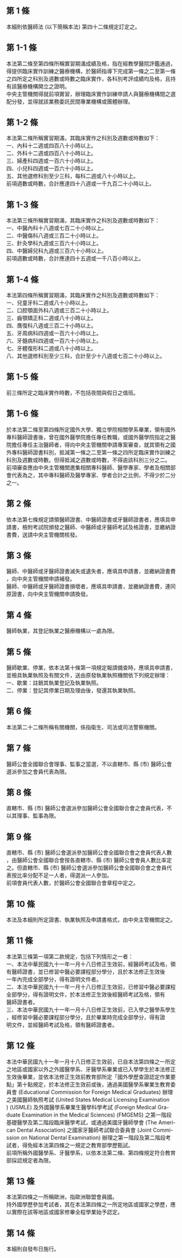 第 1 條
-------
本細則依醫師法 (以下簡稱本法) 第四十二條規定訂定之。

第 1-1 條
---------
本法第二條至第四條所稱實習期滿成績及格，指在經教學醫院評鑑通過，  
得提供臨床實作訓練之醫療機構，於醫師指導下完成第一條之二至第一條  
之四所定之科別及週數或時數之臨床實作，各科別考評成績均及格，且持  
有該醫療機構開立之證明。  
中央主管機關得就前項實習，辦理臨床實作訓練申請人與醫療機構間之選  
配分發，並得就該業務委託民間專業機構或團體辦理。

第 1-2 條
---------
本法第二條所稱實習期滿，其臨床實作之科別及週數或時數如下：  
一、內科十二週或四百八十小時以上。  
二、外科十二週或四百八十小時以上。  
三、婦產科四週或一百六十小時以上。  
四、小兒科四週或一百六十小時以上。  
五、其他選修科別至少三科，每科二週或八十小時以上。  
前項週數或時數，合計應達四十八週或一千九百二十小時以上。

第 1-3 條
---------
本法第三條所稱實習期滿，其臨床實作之科別及週數或時數如下：  
一、中醫內科十八週或七百二十小時以上。  
二、中醫傷科八週或三百二十小時以上。  
三、針灸學科九週或三百六十小時以上。  
四、中醫婦兒科九週或三百六十小時以上。  
前項週數或時數，合計應達四十五週或一千八百小時以上。

第 1-4 條
---------
本法第四條所稱實習期滿，其臨床實作之科別及週數或時數如下：  
一、兒童牙科二週或八十小時以上。  
二、口腔顎面外科八週或三百二十小時以上。  
三、齒顎矯正科二週或八十小時以上。  
四、膺復科八週或三百二十小時以上。  
五、牙周病科四週或一百六十小時以上。  
六、牙髓病科四週或一百六十小時以上。  
七、牙體復形科二週或八十小時以上。  
八、其他選修科別至少三科，合計至少十八週或七百二十小時以上。

第 1-5 條
---------
前三條所定之臨床實作時數，不包括夜間與假日之值班。

第 1-6 條
---------
於本法第二條至第四條所定國外大學、獨立學院相關學系畢業，領有國外  
專科醫師證書後，曾在國外醫學院擔任專任教職，或國外醫學院指定之醫  
院擔任專任主治醫師者，得向中央主管機關申請專案審查，就其領有之國  
外專科醫師證書科別，抵減第一條之二至第一條之四所定臨床實作訓練之  
科別及週數或時數。但得抵減之週數或時數，不得逾該科別三分之二。  
前項審查應由中央主管機關邀集相關專科醫師、醫學專家、學者及相關部  
會代表為之，其中專科醫師及醫學專家、學者合計之比例，不得少於二分  
之一。

第 2 條
-------
依本法第七條規定請領醫師證書、中醫師證書或牙醫師證書者，應填具申  
請書，檢附考試院頒發之醫師、中醫師或牙醫師考試及格證書，並繳納證  
書費，送請中央主管機關核發。

第 3 條
-------
醫師、中醫師或牙醫師證書滅失或遺失者，應填具申請書，並繳納證書費  
，向中央主管機關申請補發。  
醫師、中醫師或牙醫師證書損壞者，應填具申請書，並繳納證書費，連同  
原證書，向中央主管機關申請換發。

第 4 條
-------
醫師執業，其登記執業之醫療機構以一處為限。

第 5 條
-------
醫師歇業、停業，依本法第十條第一項規定報請備查時，應填具申請書，  
並檢具執業執照及有關文件，送由原發執業執照機關依下列規定辦理：  
一、歇業：註銷其執業登記及執業執照。  
二、停業：登記其停業日期及理由後，發還其執業執照。

第 6 條
-------
本法第二十二條所稱有關機關，係指衛生、司法或司法警察機關。

第 7 條
-------
醫師公會全國聯合會理事、監事之當選，不以直轄市、縣 (市) 醫師公會  
選派參加之會員代表為限。

第 8 條
-------
直轄市、縣 (市) 醫師公會選派參加醫師公會全國聯合會之會員代表，不  
以其理事、監事為限。

第 9 條
-------
直轄市、縣 (市) 醫師公會選派參加醫師公會全國聯合會之會員代表人數  
，由醫師公會全國聯合會按各直轄市、縣 (市) 醫師公會會員人數比率定  
之。但直轄市、縣 (市) 醫師公會選派參加醫師公會全國聯合會之會員代  
表按比率分配不足一人者，得選派一人參加。  
前項會員代表人數，於醫師公會全國聯合會章程中定之。

第 10 條
--------
本法及本細則所定證書、執業執照及申請書格式，由中央主管機關定之。

第 11 條
--------
本法第三條第一項第二款規定，包括下列情形之一者：  
一、本法中華民國九十一年一月十八日修正生效前，經醫師考試及格，領  
    有醫師證書，並已修習中醫必要課程部分學分，且於本法修正生效後  
    一年內完成全部學分，得有證明文件者。  
二、本法中華民國九十一年一月十八日修正生效前，已修習中醫必要課程  
    全部學分，得有證明文件，於本法修正生效後經醫師考試及格，領有  
    醫師證書者。  
三、本法中華民國九十一年一月十八日修正生效前，已入學之醫學系學生  
    ，經修習中醫必要課程部分學分，且於畢業時完成全部學分，得有證  
    明文件，並經醫師考試及格，領有醫師證書者。

第 12 條
--------
本法中華民國九十一年一月十八日修正生效前，已自本法第四條之一所定  
之地區或國家以外之外國醫學系、牙醫學系畢業或已入學學生於本法修正  
生效後畢業，並依本法修正生效前教育部所定「國外學歷查證認定作業要  
點」第十點規定，於本法修正生效前或後，通過美國醫學系畢業生教育委  
員會 (Educational Commission for Foreign Medical Graduates) 辦理  
之美國醫師執照考試 (United States Medical Licensing Examination  
)  (USMLE)  及外國醫學系畢業生醫學科學考試 (Foreign Medical Gra-  
duate Examination in the Medical Sciences)  (FMGEMS)  之第一階段  
基礎醫學及第二階段臨床醫學考試，或通過美國牙醫師學會 (The Ameri-  
can Dental Association) 之國家牙醫師考試聯合委員會 (Joint Commi-  
ssion on National Dental Examination) 辦理之第一階段及第二階段考  
試者，得免經本法第四條之一規定之教育部學歷甄試。  
前項所稱外國醫學系、牙醫學系，以依本法第二條、第四條規定符合教育  
部採認規定者為限。

第 13 條
--------
本法第四條之一所稱歐洲，指歐洲聯盟會員國。  
持外國學歷參加考試者，其在本法第四條之一所定地區或國家之學歷，應  
以實際在該等地區或國家修畢全程學業始予認定。

第 14 條
--------
本細則自發布日施行。

